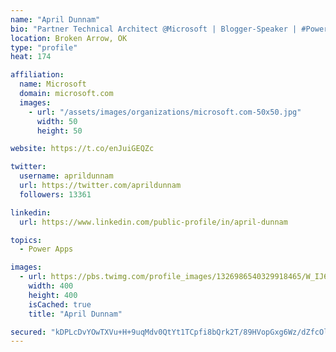 ```yaml
---
name: "April Dunnam"
bio: "Partner Technical Architect @Microsoft | Blogger-Speaker | #PowerApps, #PowerAutomate, #Office365, #SharePoint | #WIT | #Karaoke Queen"
location: Broken Arrow, OK
type: "profile"
heat: 174

affiliation:
  name: Microsoft
  domain: microsoft.com
  images:
    - url: "/assets/images/organizations/microsoft.com-50x50.jpg"
      width: 50
      height: 50

website: https://t.co/enJuiGEQZc

twitter:
  username: aprildunnam
  url: https://twitter.com/aprildunnam
  followers: 13361

linkedin:
  url: https://www.linkedin.com/public-profile/in/april-dunnam

topics:
  - Power Apps

images:
  - url: https://pbs.twimg.com/profile_images/1326986540329918465/W_IJ6Ih2_400x400.jpg
    width: 400
    height: 400
    isCached: true
    title: "April Dunnam"

secured: "kDPLcDvYOwTXVu+H+9uqMdv0QtYt1TCpfi8bQrk2T/89HVopGxg6Wz/dZfcOlrBugsl0uqTQYobhvFTr10dRsfbA0LKoqWjiHFplvXXSYdK96lW+oHUWx1xqk2uB2qnDEOnwH9K9HlaEz1lwWN9C3Yqq8u39XgOfxXPRD89ZYRiy5ONeNjCgzcPF9WPiy2je8XI+3xV3XAFXSxa6Toat4S5DcZqYS+Xk4BVAth/bU8GJfYr07P+Q+HOfGdRv2N5X3cqrHeSYtjjqkZ95scEe3NvZqA+t+E1vzO6Ybjt9wxPa54wUUE5SXBxEgahbHw/krAAJpno532p92QbJqw3QA1iR3yuE6QnpxELA+SYZtK+j+/3cXO+VzzFQeSCPCqse6S/g5h7/CIMZtkIVwTeJCjx+593l90WY08sJy2GAdjc=;nTjd6hj8QNlRVTaRuG2XZA=="
---
```


